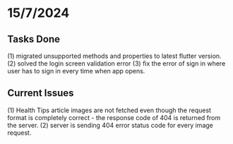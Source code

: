 # 15/7/2024

## Tasks Done
(1) migrated unsupported methods and properties to latest flutter version.
(2) solved the login screen validation error
(3) fix the error of sign in where user has to sign in every time when app opens.

## Current Issues
(1) Health Tips article images are not fetched even though the request format is completely correct - the response code of 404 is returned from the server.
(2) server is sending 404 error status code for every image request.
